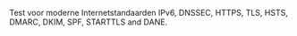 Test voor moderne Internetstandaarden IPv6, DNSSEC, HTTPS, TLS, HSTS, DMARC,
 DKIM, SPF, STARTTLS and DANE.
